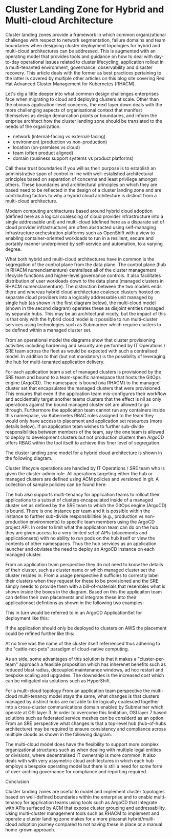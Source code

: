 # Cluster Landing Zone for Hybrid and Multi-cloud Architecture

Cluster landing zones provide a framework in which common organizational challenges with respect to network segmentation, failure domains and team boundaries when designing cluster deployment topologies for hybrid and multi-cloud architectures can be addressed. This is augmented with an operating model that provides tools and guidance on how to deal with day-to-day operational issues related to cluster lifecycling, application rollout in a multi-tenanted environment, governance, observability and disaster recovery. This article deals with the former as best practices pertaining to the latter is covered by multiple other articles on this blog site covering Red Hat Advanced Cluster Management for Kubernetes (RHACM).

Let's dig a little deeper into what common design challenges enterprises face when migrating to cloud and deploying clusters at scale. Other than the obvious application-level concerns, the next layer down deals with the more challenging aspects of organisational context that manifest themselves as design demarcation points or boundaries, and inform the entprise architect how the cluster landing zone should be translated to the needs of the organization.

- network (internal-facing vs external-facing)
- environment (production vs non-production)
- location (on-premises vs cloud)
- team (often product aligned)
- domain (business support systems vs product platforms)

Call these trust boundaries if you will as their purpose is to establish an administrative span of control in line with well-estalished architectural principles based on separation of concerns and least privilege amongst others. These boundaries and architectural principles on which they are based need to be reflected in the design of a cluster landing zone and are contributing factors to why a hybrid cloud architecture is distinct from a multi-cloud architecture. 

Modern computing architectures based around hybrid cloud adoption (defined here as a logical coalescing of cloud provider infrastructure into a single addressable unit) and multi-cloud (defined here as a disparate set of cloud provider infrastructure) are often abstracted using self-managing infrastructure orchestration platforms such as OpenShift with a view to enabling container-oriented workloads to run in a resilient, secure and portably manner underpinned by self-service and automation, to a varying degree. 

What both hybrid and multi-cloud architectures have in common is the segregation of the control plane from the data plane. The control plane (hub in RHACM numenclamenture) centralises all of the cluster management lifecycle functions and higher-level governance controls. It also facilitates distribution of user workloads down to the data plane (managed clusters in RHACM numenclamenture). The distinction between the two models ends there and whereas hybrid cloud architecture coalesce clusters hosted on separate cloud providers into a logically addressable unit managed by single hub (as shown in the first diagram below), the multi-cloud model (shown in the second diagram) operates these as disjoint entities managed by separate hubs. This may be an architectural nicety, but the impact of this is that only with the hybrid cloud model is it possible to run multi-cluster services using technologies such as Submariner which require clusters to be defined within a managed cluster set.

From an operational model the diagrams show that cluster provisioning activities including hardening and security are performed by IT Operations / SRE team across the fleet as would be expected with such a centralised model. In addition to that (but not mandatory) is the possibility of leveraging the hub for multi-tenanted application delivery.

For each application team a set of managed clusters is provisioned by the SRE team and bound to a team-specific namespace that hosts the GitOps engine (ArgoCD). The namespace is bound (via RHACM) to the managed cluster set that encapsulates the managed clusters that were provisioned. This ensures that even if the application team mis-configures their workflow and accidentally target another teams clusters that the effect is nil as only operations against the bound managed cluster set are allowed to go through. Furthermore the applicaiton team cannot run any containers inside this namespace, via Kubernetes RBAC roles assigned to the team they would only have access to placement and application set resources (more details below). If an application team wishes to further sub-divide responsibilities between members of the team, say the one team is allowed to deploy to development clusters but not production clusters then ArgoCD offers RBAC within the tool itself to achieve this finer level of segregation.




The cluster landing zone model for a hybrid cloud architecture is shown in the following diagram.

Cluster lifecycle operations are handled by IT Operations / SRE team who is given the cluster-admin role. All operations targeting either the hub or managed clusters are defined using ACM policies and versioned in git. A collection of sample policies can be found here:

The hub also supports multi-tenancy for application teams to rollout their applications to a subset of clusters encapsulated inside of a managed cluster set as defined by the SRE team to which the GitOps engine (ArgoCD) is bound. There is one instance per team and it is possible within the instance to further sub-divide responsibilities (e.g., production vs non-production environments) to specific team members using the ArgoCD project API. In order to limit what the application team can do on the hub they are given access to a very limited set of APIs (placements and applicationsets) with no ability to run pods on the hub itself or view the contents of other namespaces. Thus the hub services as an application launcher and obviates the need to deploy an ArgoCD instance on each managed cluster.

From an application team perspective they do not need to know the details of their cluster, such as cluster name or which managed cluster set the cluster resides in. From a usage perspective it sufficies to correctly label their clusters when they request for these to be provisioned and the SRE simply needs to provide them with a bill-of-materials that resembles what is shown inside the boxes in the diagram. Based on this the applicaiton team can define their own placements and integrate these into their applicationset defintions as shown in the following two examples:

This in turn would be referred to in an ArgoCD ApplicationSet for deployment like this:   

If the application should only be deployed to clusters on AWS the placement could be refined further like this:

At no time was the name of the cluster itself referrenced thus adhering to the "cattle-not-pets" paradigm of cloud-native computing.

As an side, some advantages of this solution is that it makes a "cluster-per-team" approach a feasible proposition which has inherenet benefits such as reduced blast radius, decoupled maintenance windows, ad hoc restart and bespoke scaling and upgrades. The downsides is the increased cost which can be mitigated via solutions such as HyperShift.

For a multi-cloud topology From an application team perspective the multi-cloud multi-tenancy model stays the same, what changes is that clusters managed by distinct hubs are not able to be logically coalesced together into a cross-cluster communications domain enabled by Submariner which operate at OSI layer 3. In order to overcome this limitation, OSI layer 7 based solutions such as federated service meshes can be considerd as an option. From an SRE perspective what changes is that a top-level hub (hub-of-hubs architecture) may be required to ensure consistency and compliance across multiple clouds as shown in the following diagram.  


The multi-cloud model does have the flexibility to support more complex organizational structures such as when dealing with multiple legal entities or divisions, where decentralised IT ownership is more common. It also deals with with very assymetric cloud architectures in which each hub employs a bespoke operating model but there is still a need for some form of over-arching governance for compliance and reporting required.

Conclusion

Cluster landing zones are useful to model and implement cluster topologies based on well-defined boundaries within the enterprise and to enable multi-tenancy for application teams using tools such as ArgoCD that integrate with APIs surfaced by ACM that expose cluster grouping and addressability. Using multi-cluster management tools such as RHACM to implement and operate a cluster landing zone makes for a more pleasnat hybrid/multi-cloud adoption journey compared to not having these in place or a manual home-grown approach.
